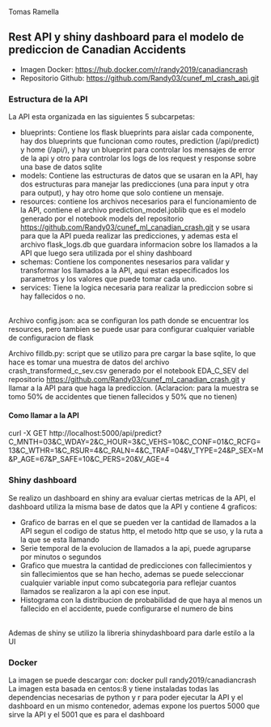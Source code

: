 Tomas Ramella

## Rest API y shiny dashboard para el modelo de prediccion de Canadian Accidents

- Imagen Docker: https://hub.docker.com/r/randy2019/canadiancrash
- Repositorio Github: https://github.com/Randy03/cunef_ml_crash_api.git

### Estructura de la API
La API esta organizada en las siguientes 5 subcarpetas:
- blueprints: Contiene los flask blueprints para aislar cada componente, hay dos blueprints que funcionan como routes, prediction (/api/predict) y home (/api/), y hay un blueprint para controlar los mensajes de error de la api y otro para controlar los logs de los request y response sobre una base de datos sqlite
- models: Contiene las estructuras de datos que se usaran en la API, hay dos estructuras para manejar las predicciones (una para input y otra para output), y hay otro home que solo contiene un mensaje.
- resources: contiene los archivos necesarios para el funcionamiento de la API, contiene el archivo prediction_model.joblib que es el modelo generado por el notebook models del repositorio https://github.com/Randy03/cunef_ml_canadian_crash.git y se usara para que la API pueda realizar las predicciones, y ademas esta el archivo flask_logs.db que guardara informacion sobre los llamados a la API que luego sera utilizada por el shiny dashboard
- schemas: Contiene los componentes nesesarios para validar y transformar los llamados a la API, aqui estan especificados los parametros y los valores que puede tomar cada uno.
- services: Tiene la logica necesaria para realizar la prediccion sobre si hay fallecidos o no.
<br>
Archivo config.json: aca se configuran los path donde se encuentrar los resources, pero tambien se puede usar para configurar cualquier variable de configuracion de flask

Archivo filldb.py: script que se utilizo para pre cargar la base sqlite, lo que hace es tomar una muestra de datos del archivo crash_transformed_c_sev.csv generado por el notebook EDA_C_SEV del repositorio https://github.com/Randy03/cunef_ml_canadian_crash.git y llamar a la API para que haga la prediccion. (Aclaracion: para la muestra se tomo 50% de accidentes que tienen fallecidos y 50% que no tienen)

#### Como llamar a la API

  curl -X GET http://localhost:5000/api/predict?C_MNTH=03&C_WDAY=2&C_HOUR=3&C_VEHS=10&C_CONF=01&C_RCFG=13&C_WTHR=1&C_RSUR=4&C_RALN=4&C_TRAF=04&V_TYPE=24&P_SEX=M&P_AGE=67&P_SAFE=10&C_PERS=20&V_AGE=4

### Shiny dashboard

Se realizo un dashboard en shiny ara evaluar ciertas metricas de la API, el dashboard utiliza la misma base de datos que la API y contiene 4 graficos:
- Grafico de barras en el que se pueden ver la cantidad de llamados a la API segun el codigo de status http, el metodo http que se uso, y la ruta a la que se esta llamando
- Serie temporal de la evolucion de llamados a la api, puede agruparse por minutos o segundos
- Grafico que muestra la cantidad de predicciones con fallecimientos y sin fallecimientos que se han hecho, ademas se puede seleccionar cualquier variable input como subcategoria para reflejar cuantos llamados se realizaron a la api con ese input.
- Histograma con la distribucion de probabilidad de que haya al menos un fallecido en el accidente, puede configurarse el numero de bins
<br>
Ademas de shiny se utilizo la libreria shinydashboard para darle estilo a la UI

### Docker

La imagen se puede descargar con: docker pull randy2019/canadiancrash
<br>
La imagen esta basada en centos:8 y tiene instaladas todas las dependencias necesarias de python y r para poder ejecutar la API y el dashboard en un mismo contenedor, ademas expone los puertos 5000 que sirve la API y el 5001 que es para el dashboard
